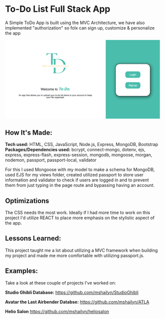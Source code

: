 # To-Do List Full Stack App

A Simple ToDo App is built using the MVC Architecture, we have also implemented "authorization" so folx can sign up, customize & personalize the app 


![Picture of Site](public/images/mainpage-screenshot.png?raw=true "To-Do Application")

## How It's Made:

**Tech used:** HTML, CSS, JavaScript, Node.js, Express, MongoDB, Bootstrap
**Packages/Dependencies used:** bcrypt, connect-mongo, dotenv, ejs, express, express-flash, express-session, mongodb, mongoose, morgan, nodemon, passport, passport-local, validator

For this I used Mongoose with my model to make a schema for MongoDB, used EJS for my views folder, created utilized passport to store user information and validator to check if users are logged in and to prevent them from just typing in the page route and bypassing having an account. 

## Optimizations

The CSS needs the most work. Ideally if I had more time to work on this project I'd utilize REACT to place more emphasis on the stylistic aspect of the app.

## Lessons Learned:

This project taught me a lot about utilizing a MVC framework when building my project and made me more comfortable with utilizing passport.js.

## Examples:
Take a look at these couple of projects I've worked on:

**Studio Ghibli Database:** https://github.com/mshailyn/StudioGhibli

**Avatar the Last Airbender Databse:** https://github.com/mshailyn/ATLA

**Helio Salon** https://github.com/mshailyn/heliosalon

